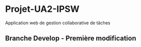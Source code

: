 # Projet-UA2-IPSW
Application web de gestion collaborative de tâches
## Branche Develop - Première modification
